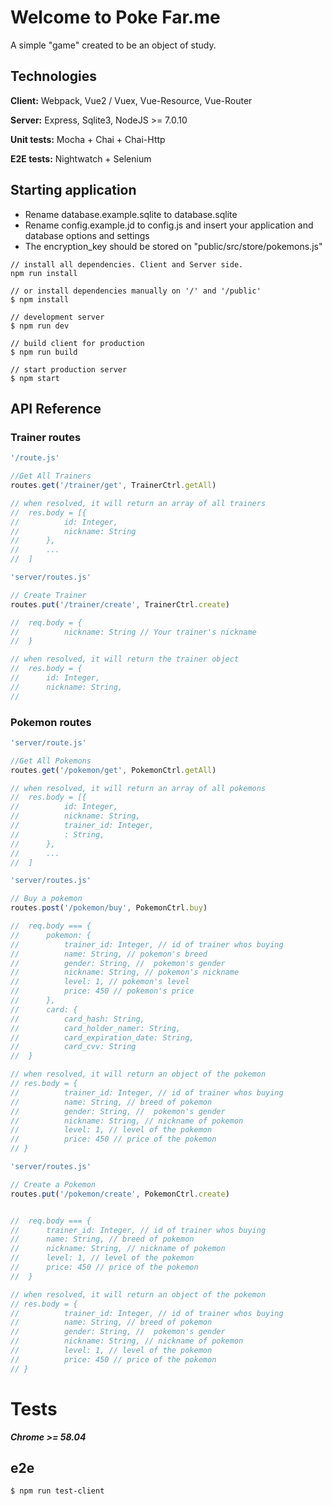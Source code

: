 # Welcome to Poke Far.me
A simple "game" created to be an object of study.

## Technologies

**Client:**
Webpack, Vue2 / Vuex, Vue-Resource, Vue-Router

**Server:**
Express, Sqlite3, NodeJS >= 7.0.10

**Unit tests:**
Mocha + Chai + Chai-Http

**E2E tests:**
Nightwatch + Selenium


## Starting application
- Rename database.example.sqlite to database.sqlite
- Rename config.example.jd to config.js and insert your application and database options and settings
- The encryption_key should be stored on "public/src/store/pokemons.js"

```console
// install all dependencies. Client and Server side.
npm run install

// or install dependencies manually on '/' and '/public'
$ npm install

// development server
$ npm run dev

// build client for production
$ npm run build

// start production server
$ npm start
```

## API Reference
### Trainer routes



```js
'/route.js'

//Get All Trainers
routes.get('/trainer/get', TrainerCtrl.getAll) 

// when resolved, it will return an array of all trainers
//	res.body = [{
//			id: Integer,
//			nickname: String
//		},
//		...
//	]
```

```js
'server/routes.js'

// Create Trainer
routes.put('/trainer/create', TrainerCtrl.create) 

//	req.body = {
//			nickname: String // Your trainer's nickname
//	}

// when resolved, it will return the trainer object
//	res.body = {
//		id: Integer,
//		nickname: String,
//	
```


### Pokemon routes

```js
'server/route.js'

//Get All Pokemons
routes.get('/pokemon/get', PokemonCtrl.getAll) 

// when resolved, it will return an array of all pokemons
//	res.body = [{
//			id: Integer,
//			nickname: String,
//			trainer_id: Integer,
//			: String,
//		},
//		...
//	]
```


```js
'server/routes.js'

// Buy a pokemon
routes.post('/pokemon/buy', PokemonCtrl.buy) 

//	req.body === {
//		pokemon: {
//			trainer_id: Integer, // id of trainer whos buying
//			name: String, // pokemon's breed
//			gender: String, //  pokemon's gender
//			nickname: String, // pokemon's nickname
//			level: 1, // pokemon's level
//			price: 450 // pokemon's price
//		},
//		card: {
//			card_hash: String,
//			card_holder_namer: String,
//			card_expiration_date: String,
//			card_cvv: String			
//	}

// when resolved, it will return an object of the pokemon
// res.body = {
//			trainer_id: Integer, // id of trainer whos buying
//			name: String, // breed of pokemon
//			gender: String, //  pokemon's gender
//			nickname: String, // nickname of pokemon
//			level: 1, // level of the pokemon
//			price: 450 // price of the pokemon
// }

```


```js
'server/routes.js'

// Create a Pokemon
routes.put('/pokemon/create', PokemonCtrl.create) 


//	req.body === {
//		trainer_id: Integer, // id of trainer whos buying
//		name: String, // breed of pokemon
//		nickname: String, // nickname of pokemon
//		level: 1, // level of the pokemon
//		price: 450 // price of the pokemon
//	}

// when resolved, it will return an object of the pokemon
// res.body = {
//			trainer_id: Integer, // id of trainer whos buying
//			name: String, // breed of pokemon
//			gender: String, //  pokemon's gender
//			nickname: String, // nickname of pokemon
//			level: 1, // level of the pokemon
//			price: 450 // price of the pokemon
// }
```

# Tests
***Chrome >= 58.04***
## e2e
```
$ npm run test-client
```

